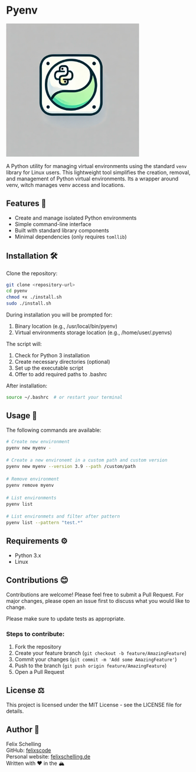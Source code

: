 <div align="left">
<h1>Pyenv</h1>
    <img src="logo.webp" alt="Pyenv Logo" width="360" height="360">
</div>

A Python utility for managing virtual environments using the standard `venv` library for Linux users. This lightweight tool simplifies the creation, removal, and management of Python virtual environments. Its a wrapper around venv, witch manages venv access and locations.

## Features 🎯

- Create and manage isolated Python environments
- Simple command-line interface
- Built with standard library components
- Minimal dependencies (only requires `tomllib`)

## Installation 🛠️


Clone the repository:
   ```bash
   git clone <repository-url>
   cd pyenv
   chmod +x ./install.sh
   sudo ./install.sh
```
During installation you will be prompted for:

1. Binary location (e.g., /usr/local/bin/pyenv)
2. Virtual environments storage location (e.g., /home/user/.pyenvs)

The script will:
1. Check for Python 3 installation
2. Create necessary directories (optional)
3. Set up the executable script
4. Offer to add required paths to .bashrc

After installation:
```sh
source ~/.bashrc  # or restart your terminal
```
## Usage 🔧


The following commands are available:

```sh
# Create new environment
pyenv new myenv -

# Create a new environemt in a custom path and custom version
pyenv new myenv --version 3.9 --path /custom/path

# Remove environment
pyenv remove myenv

# List environments
pyenv list

# List environmets and filter after pattern
pyenv list --pattern "test.*"
```

## Requirements ⚙️
- Python 3.x
- Linux

## Contributions 😊

Contributions are welcome! Please feel free to submit a Pull Request. For major changes, please open an issue first to discuss what you would like to change.

Please make sure to update tests as appropriate.

### Steps to contribute:

1. Fork the repository
2. Create your feature branch (`git checkout -b feature/AmazingFeature`)
3. Commit your changes (`git commit -m 'Add some AmazingFeature'`)
4. Push to the branch (`git push origin feature/AmazingFeature`)
5. Open a Pull Request

## License ⚖️

This project is licensed under the MIT License - see the LICENSE file for details.

## Author 👤

Felix Schelling<br>
GitHub: [felixscode](https://github.com/felixscode)<br>
Personal website: [felixschelling.de](https://felixschelling.de)<br>
Written with ❤️ in the 🏔️
